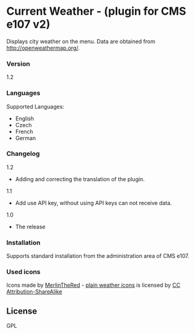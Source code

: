 # Current Weather - (plugin for CMS e107 v2)
Displays city weather on the menu. Data are obtained from http://openweathermap.org/.

### Version
1.2
### Languages
Supported Languages:
 - English
 - Czech
 - French
 - German

### Changelog
1.2
 - Adding and correcting the translation of the plugin.

1.1
 - Add use API key, without using API keys can not receive data.

1.0
 - The release

### Installation
Supports standard installation from the administration area of CMS e107.

### Used icons
Icons made by <a href="http://merlinthered.deviantart.com/">MerlinTheRed</a> - 
      <a href="http://merlinthered.deviantart.com/art/plain-weather-icons-157162192">plain weather icons</a> is licensed by 
      <a href="http://creativecommons.org/licenses/by-sa/2.5/" title="Creative Commons Attribution-ShareAlike license">CC Attribution-ShareAlike</a>
    

License
----

GPL
